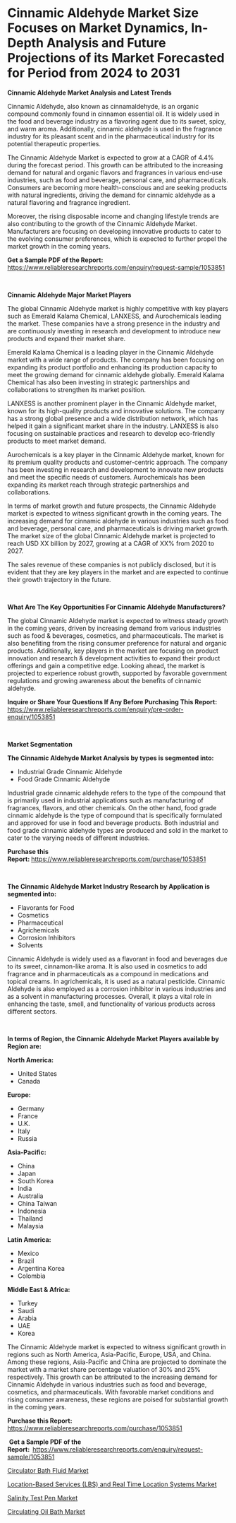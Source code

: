 <p><h1>Cinnamic Aldehyde Market Size Focuses on Market Dynamics, In-Depth Analysis and Future Projections of its Market Forecasted for Period from 2024 to 2031</h1></p><p><strong>Cinnamic Aldehyde Market Analysis and Latest Trends</strong></p>
<p><p>Cinnamic Aldehyde, also known as cinnamaldehyde, is an organic compound commonly found in cinnamon essential oil. It is widely used in the food and beverage industry as a flavoring agent due to its sweet, spicy, and warm aroma. Additionally, cinnamic aldehyde is used in the fragrance industry for its pleasant scent and in the pharmaceutical industry for its potential therapeutic properties.</p><p>The Cinnamic Aldehyde Market is expected to grow at a CAGR of 4.4% during the forecast period. This growth can be attributed to the increasing demand for natural and organic flavors and fragrances in various end-use industries, such as food and beverage, personal care, and pharmaceuticals. Consumers are becoming more health-conscious and are seeking products with natural ingredients, driving the demand for cinnamic aldehyde as a natural flavoring and fragrance ingredient.</p><p>Moreover, the rising disposable income and changing lifestyle trends are also contributing to the growth of the Cinnamic Aldehyde Market. Manufacturers are focusing on developing innovative products to cater to the evolving consumer preferences, which is expected to further propel the market growth in the coming years.</p></p>
<p><strong>Get a Sample PDF of the Report:&nbsp;</strong> <a href="https://www.reliableresearchreports.com/enquiry/request-sample/1053851">https://www.reliableresearchreports.com/enquiry/request-sample/1053851</a></p>
<p>&nbsp;</p>
<p><strong>Cinnamic Aldehyde Major Market Players</strong></p>
<p><p>The global Cinnamic Aldehyde market is highly competitive with key players such as Emerald Kalama Chemical, LANXESS, and Aurochemicals leading the market. These companies have a strong presence in the industry and are continuously investing in research and development to introduce new products and expand their market share.</p><p>Emerald Kalama Chemical is a leading player in the Cinnamic Aldehyde market with a wide range of products. The company has been focusing on expanding its product portfolio and enhancing its production capacity to meet the growing demand for cinnamic aldehyde globally. Emerald Kalama Chemical has also been investing in strategic partnerships and collaborations to strengthen its market position.</p><p>LANXESS is another prominent player in the Cinnamic Aldehyde market, known for its high-quality products and innovative solutions. The company has a strong global presence and a wide distribution network, which has helped it gain a significant market share in the industry. LANXESS is also focusing on sustainable practices and research to develop eco-friendly products to meet market demand.</p><p>Aurochemicals is a key player in the Cinnamic Aldehyde market, known for its premium quality products and customer-centric approach. The company has been investing in research and development to innovate new products and meet the specific needs of customers. Aurochemicals has been expanding its market reach through strategic partnerships and collaborations.</p><p>In terms of market growth and future prospects, the Cinnamic Aldehyde market is expected to witness significant growth in the coming years. The increasing demand for cinnamic aldehyde in various industries such as food and beverage, personal care, and pharmaceuticals is driving market growth. The market size of the global Cinnamic Aldehyde market is projected to reach USD XX billion by 2027, growing at a CAGR of XX% from 2020 to 2027.</p><p>The sales revenue of these companies is not publicly disclosed, but it is evident that they are key players in the market and are expected to continue their growth trajectory in the future.</p></p>
<p>&nbsp;</p>
<p><strong>What Are The Key Opportunities For Cinnamic Aldehyde Manufacturers?</strong></p>
<p><p>The global Cinnamic Aldehyde market is expected to witness steady growth in the coming years, driven by increasing demand from various industries such as food & beverages, cosmetics, and pharmaceuticals. The market is also benefiting from the rising consumer preference for natural and organic products. Additionally, key players in the market are focusing on product innovation and research & development activities to expand their product offerings and gain a competitive edge. Looking ahead, the market is projected to experience robust growth, supported by favorable government regulations and growing awareness about the benefits of cinnamic aldehyde.</p></p>
<p><strong>Inquire or Share Your Questions If Any Before Purchasing This Report:</strong> <a href="https://www.reliableresearchreports.com/enquiry/pre-order-enquiry/1053851">https://www.reliableresearchreports.com/enquiry/pre-order-enquiry/1053851</a></p>
<p>&nbsp;</p>
<p><strong>Market Segmentation</strong></p>
<p><strong>The Cinnamic Aldehyde Market Analysis by types is segmented into:</strong></p>
<p><ul><li>Industrial Grade Cinnamic Aldehyde</li><li>Food Grade Cinnamic Aldehyde</li></ul></p>
<p><p>Industrial grade cinnamic aldehyde refers to the type of the compound that is primarily used in industrial applications such as manufacturing of fragrances, flavors, and other chemicals. On the other hand, food grade cinnamic aldehyde is the type of compound that is specifically formulated and approved for use in food and beverage products. Both industrial and food grade cinnamic aldehyde types are produced and sold in the market to cater to the varying needs of different industries.</p></p>
<p><strong>Purchase this Report:&nbsp;</strong><a href="https://www.reliableresearchreports.com/purchase/1053851">https://www.reliableresearchreports.com/purchase/1053851</a></p>
<p>&nbsp;</p>
<p><strong>The Cinnamic Aldehyde Market Industry Research by Application is segmented into:</strong></p>
<p><ul><li>Flavorants for Food</li><li>Cosmetics</li><li>Pharmaceutical</li><li>Agrichemicals</li><li>Corrosion Inhibitors</li><li>Solvents</li></ul></p>
<p><p>Cinnamic Aldehyde is widely used as a flavorant in food and beverages due to its sweet, cinnamon-like aroma. It is also used in cosmetics to add fragrance and in pharmaceuticals as a compound in medications and topical creams. In agrichemicals, it is used as a natural pesticide. Cinnamic Aldehyde is also employed as a corrosion inhibitor in various industries and as a solvent in manufacturing processes. Overall, it plays a vital role in enhancing the taste, smell, and functionality of various products across different sectors.</p></p>
<p>&nbsp;</p>
<p><strong>In terms of Region, the Cinnamic Aldehyde Market Players available by Region are:</strong></p>
<p>
    <p> <strong> North America: </strong>
        <ul>
            <li>United States</li>
            <li>Canada</li>
        </ul>
        </p> 
    <p> <strong> Europe: </strong>
        <ul>
            <li>Germany</li>
            <li>France</li>
            <li>U.K.</li>
            <li>Italy</li>
            <li>Russia</li>
        </ul>
        </p> 
    <p> <strong> Asia-Pacific: </strong>
        <ul>
            <li>China</li>
            <li>Japan</li>
            <li>South Korea</li>
            <li>India</li>
            <li>Australia</li>
            <li>China Taiwan</li>
            <li>Indonesia</li>
            <li>Thailand</li>
            <li>Malaysia</li>
        </ul>
        </p> 
    <p> <strong> Latin America: </strong>
        <ul>
            <li>Mexico</li>
            <li>Brazil</li>
            <li>Argentina Korea</li>
            <li>Colombia</li>
        </ul>
        </p> 
    <p> <strong> Middle East & Africa: </strong>
        <ul>
            <li>Turkey</li>
            <li>Saudi</li>
            <li>Arabia</li>
            <li>UAE</li>
            <li>Korea</li>
        </ul>
    </p>
    </p>
<p><p>The Cinnamic Aldehyde market is expected to witness significant growth in regions such as North America, Asia-Pacific, Europe, USA, and China. Among these regions, Asia-Pacific and China are projected to dominate the market with a market share percentage valuation of 30% and 25% respectively. This growth can be attributed to the increasing demand for Cinnamic Aldehyde in various industries such as food and beverage, cosmetics, and pharmaceuticals. With favorable market conditions and rising consumer awareness, these regions are poised for substantial growth in the coming years.</p></p>
<p><strong>Purchase this Report: </strong><a href="https://www.reliableresearchreports.com/purchase/1053851">https://www.reliableresearchreports.com/purchase/1053851</a></p>
<p>&nbsp;<strong>Get a Sample PDF of the Report:&nbsp;&nbsp;</strong><a href="https://www.reliableresearchreports.com/enquiry/request-sample/1053851">https://www.reliableresearchreports.com/enquiry/request-sample/1053851</a></p>
<p><strong></strong></p>
<p><p><a href="https://view.publitas.com/reportprime-1/circulator-bath-fluid-market-research-report-the-key-to-successful-business-strategy-forecasted-for-period-from-2023-2030/">Circulator Bath Fluid Market</a></p><p><a href="https://picayune-night-cbd.notion.site/Location-Based-Services-LBS-and-Real-Time-Location-Systems-Market-Research-Report-Unlocks-Analysis-92a7e8e6f0fa444c9271cadebd0ae760">Location-Based Services (LBS) and Real Time Location Systems Market</a></p><p><a href="https://view.publitas.com/reportprime-1/salinity-test-pen-market-analysis-examines-its-scope-on-growth-opportunities-and-forecasted-trends-spanning-from-2023-to-2030/">Salinity Test Pen Market</a></p><p><a href="https://view.publitas.com/reportprime-1/circulating-oil-bath-market-growth-market-trends-covid-19-impact-and-forecasts-for-period-from-2023-2030/">Circulating Oil Bath Market</a></p></p>